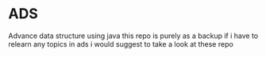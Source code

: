 # ADS
Advance data structure using java this repo is purely as a backup if  i have to relearn any topics in ads i would suggest to take a look at these repo 
